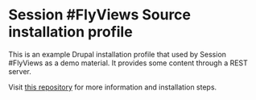 Session #FlyViews Source installation profile
=============================================

This is an example Drupal installation profile that used by Session #FlyViews as a demo material. It provides some content through a REST server.

Visit [this repository](https://github.com/balintk/Session-FlyViews-Source-Site-platform) for more information and installation steps.
